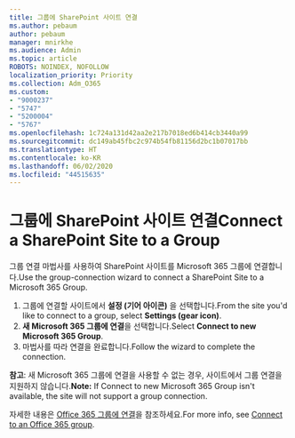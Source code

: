 ```yaml
---
title: 그룹에 SharePoint 사이트 연결
ms.author: pebaum
author: pebaum
manager: mnirkhe
ms.audience: Admin
ms.topic: article
ROBOTS: NOINDEX, NOFOLLOW
localization_priority: Priority
ms.collection: Adm_O365
ms.custom:
- "9000237"
- "5747"
- "5200004"
- "5767"
ms.openlocfilehash: 1c724a131d42aa2e217b7018ed6b414cb3440a99
ms.sourcegitcommit: dc149ab45fbc2c974b54fb81156d2bc1b07017bb
ms.translationtype: HT
ms.contentlocale: ko-KR
ms.lasthandoff: 06/02/2020
ms.locfileid: "44515635"
---
```

# <a name="connect-a-sharepoint-site-to-a-group"></a><span data-ttu-id="5e1c3-102">그룹에 SharePoint 사이트 연결</span><span class="sxs-lookup"><span data-stu-id="5e1c3-102">Connect a SharePoint Site to a Group</span></span>

<span data-ttu-id="5e1c3-103">그룹 연결 마법사를 사용하여 SharePoint 사이트를 Microsoft 365 그룹에 연결합니다.</span><span class="sxs-lookup"><span data-stu-id="5e1c3-103">Use the group-connection wizard to connect a SharePoint Site to a Microsoft 365 Group.</span></span>

1. <span data-ttu-id="5e1c3-104">그룹에 연결할 사이트에서 **설정 (기어 아이콘)** 을 선택합니다.</span><span class="sxs-lookup"><span data-stu-id="5e1c3-104">From the site you'd like to connect to a group, select  **Settings (gear icon)**.</span></span>
2. <span data-ttu-id="5e1c3-105">**새 Microsoft 365 그룹에 연결**을 선택합니다.</span><span class="sxs-lookup"><span data-stu-id="5e1c3-105">Select  **Connect to new Microsoft 365 Group**.</span></span>
3. <span data-ttu-id="5e1c3-106">마법사를 따라 연결을 완료합니다.</span><span class="sxs-lookup"><span data-stu-id="5e1c3-106">Follow the wizard to complete the connection.</span></span>

<span data-ttu-id="5e1c3-107">**참고**: 새 Microsoft 365 그룹에 연결을 사용할 수 없는 경우, 사이트에서 그룹 연결을 지원하지 않습니다.</span><span class="sxs-lookup"><span data-stu-id="5e1c3-107">**Note:**  If Connect to new Microsoft 365 Group isn't available, the site will not support a group connection.</span></span>

<span data-ttu-id="5e1c3-108">자세한 내용은 [Office 365 그룹에 연결](https://docs.microsoft.com/sharepoint/dev/transform/modernize-connect-to-office365-group)을 참조하세요.</span><span class="sxs-lookup"><span data-stu-id="5e1c3-108">For more info, see  [Connect to an Office 365 group](https://docs.microsoft.com/sharepoint/dev/transform/modernize-connect-to-office365-group).</span></span>